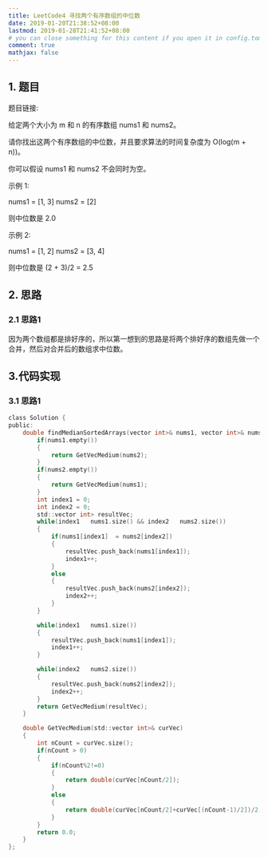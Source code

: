 ```yaml
---
title: LeetCode4 寻找两个有序数组的中位数
date: 2019-01-20T21:38:52+08:00
lastmod: 2019-01-28T21:41:52+08:00
# you can close something for this content if you open it in config.toml.
comment: true
mathjax: false
---
```


## 1. 题目

题目链接:[](https://leetcode-cn.com/problems/median-of-two-sorted-arrays/)


给定两个大小为 m 和 n 的有序数组 nums1 和 nums2。

请你找出这两个有序数组的中位数，并且要求算法的时间复杂度为 O(log(m + n))。

你可以假设 nums1 和 nums2 不会同时为空。

示例 1:

nums1 = [1, 3]
nums2 = [2]

则中位数是 2.0

示例 2:

nums1 = [1, 2]
nums2 = [3, 4]

则中位数是 (2 + 3)/2 = 2.5

## 2. 思路

### 2.1 思路1

因为两个数组都是排好序的，所以第一想到的思路是将两个排好序的数组先做一个合并，然后对合并后的数组求中位数。

## 3.代码实现

### 3.1 思路1

```c
class Solution {
public:
    double findMedianSortedArrays(vector int>& nums1, vector int>& nums2) {
        if(nums1.empty())
        {
            return GetVecMedium(nums2);
        }
        if(nums2.empty())
        {
            return GetVecMedium(nums1);
        }
        int index1 = 0;
        int index2 = 0;
        std::vector int> resultVec;
        while(index1   nums1.size() && index2   nums2.size())
        {
            if(nums1[index1]  = nums2[index2])
            {
                resultVec.push_back(nums1[index1]);
                index1++;
            }
            else
            {
                resultVec.push_back(nums2[index2]);
                index2++;
            }
        }

        while(index1   nums1.size())
        {
            resultVec.push_back(nums1[index1]);
            index1++;
        }

        while(index2   nums2.size())
        {
            resultVec.push_back(nums2[index2]);
            index2++;
        }
        return GetVecMedium(resultVec);
    }

    double GetVecMedium(std::vector int>& curVec)
    {
        int nCount = curVec.size();
        if(nCount > 0)
        {
            if(nCount%2!=0)
            {
                return double(curVec[nCount/2]);
            }
            else
            {
                return double(curVec[nCount/2]+curVec[(nCount-1)/2])/2;
            }
        }
        return 0.0;
    }
};
```
